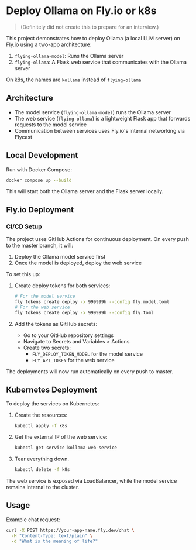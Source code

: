 # Deploy Ollama on Fly.io or k8s

> (Definitely did not create this to prepare for an interview.)

This project demonstrates how to deploy Ollama (a local LLM server) on Fly.io using a two-app architecture:

1. `flying-ollama-model`: Runs the Ollama server
2. `flying-ollama`: A Flask web service that communicates with the Ollama server

On k8s, the names are `kollama` instead of `flying-ollama`

## Architecture

- The model service (`flying-ollama-model`) runs the Ollama server
- The web service (`flying-ollama`) is a lightweight Flask app that forwards requests to the model service
- Communication between services uses Fly.io's internal networking via Flycast

## Local Development

Run with Docker Compose:
   ```bash
   docker compose up --build
   ```

This will start both the Ollama server and the Flask server locally.

## Fly.io Deployment

### CI/CD Setup

The project uses GitHub Actions for continuous deployment. On every push to the master branch, it will:
1. Deploy the Ollama model service first
2. Once the model is deployed, deploy the web service

To set this up:

1. Create deploy tokens for both services:
   ```bash
   # For the model service
   fly tokens create deploy -x 999999h --config fly.model.toml
   # For the web service
   fly tokens create deploy -x 999999h --config fly.toml
   ```

2. Add the tokens as GitHub secrets:
   - Go to your GitHub repository settings
   - Navigate to Secrets and Variables > Actions
   - Create two secrets:
     - `FLY_DEPLOY_TOKEN_MODEL` for the model service
     - `FLY_API_TOKEN` for the web service

The deployments will now run automatically on every push to master.

## Kubernetes Deployment

To deploy the services on Kubernetes:

1. Create the resources:
   ```bash
   kubectl apply -f k8s
   ```

1. Get the external IP of the web service:
   ```bash
   kubectl get service kollama-web-service
   ```

1. Tear everything down.
   ```bash
   kubectl delete -f k8s
   ```

The web service is exposed via LoadBalancer, while the model service remains internal to the cluster.

## Usage
Example chat request:

```bash
curl -X POST https://your-app-name.fly.dev/chat \
  -H "Content-Type: text/plain" \
  -d "What is the meaning of life?"
```
